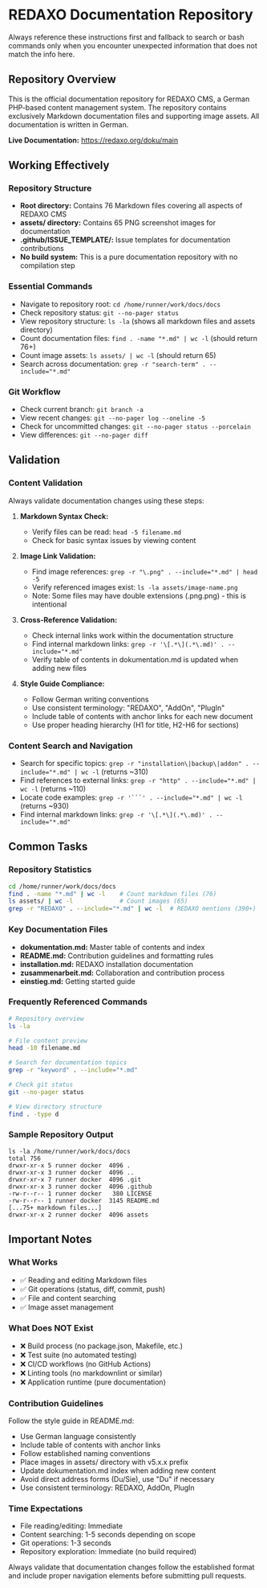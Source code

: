 # REDAXO Documentation Repository

Always reference these instructions first and fallback to search or bash commands only when you encounter unexpected information that does not match the info here.

## Repository Overview

This is the official documentation repository for REDAXO CMS, a German PHP-based content management system. The repository contains exclusively Markdown documentation files and supporting image assets. All documentation is written in German.

**Live Documentation:** <https://redaxo.org/doku/main>

## Working Effectively

### Repository Structure
- **Root directory:** Contains 76 Markdown files covering all aspects of REDAXO CMS
- **assets/ directory:** Contains 65 PNG screenshot images for documentation
- **.github/ISSUE_TEMPLATE/:** Issue templates for documentation contributions
- **No build system:** This is a pure documentation repository with no compilation step

### Essential Commands
- Navigate to repository root: `cd /home/runner/work/docs/docs`
- Check repository status: `git --no-pager status`
- View repository structure: `ls -la` (shows all markdown files and assets directory)
- Count documentation files: `find . -name "*.md" | wc -l` (should return 76+)
- Count image assets: `ls assets/ | wc -l` (should return 65)
- Search across documentation: `grep -r "search-term" . --include="*.md"`

### Git Workflow
- Check current branch: `git branch -a`
- View recent changes: `git --no-pager log --oneline -5`
- Check for uncommitted changes: `git --no-pager status --porcelain`
- View differences: `git --no-pager diff`

## Validation

### Content Validation
Always validate documentation changes using these steps:

1. **Markdown Syntax Check:**
   - Verify files can be read: `head -5 filename.md`
   - Check for basic syntax issues by viewing content

2. **Image Link Validation:**
   - Find image references: `grep -r "\.png" . --include="*.md" | head -5`
   - Verify referenced images exist: `ls -la assets/image-name.png`
   - Note: Some files may have double extensions (.png.png) - this is intentional

3. **Cross-Reference Validation:**
   - Check internal links work within the documentation structure
   - Find internal markdown links: `grep -r '\[.*\](.*\.md)' . --include="*.md"`
   - Verify table of contents in dokumentation.md is updated when adding new files

4. **Style Guide Compliance:**
   - Follow German writing conventions
   - Use consistent terminology: "REDAXO", "AddOn", "PlugIn"
   - Include table of contents with anchor links for each new document
   - Use proper heading hierarchy (H1 for title, H2-H6 for sections)

### Content Search and Navigation
- Search for specific topics: `grep -r "installation\|backup\|addon" . --include="*.md" | wc -l` (returns ~310)
- Find references to external links: `grep -r "http" . --include="*.md" | wc -l` (returns ~110)
- Locate code examples: `grep -r '```' . --include="*.md" | wc -l` (returns ~930)
- Find internal markdown links: `grep -r '\[.*\](.*\.md)' . --include="*.md"`

## Common Tasks

### Repository Statistics
```bash
cd /home/runner/work/docs/docs
find . -name "*.md" | wc -l    # Count markdown files (76)
ls assets/ | wc -l             # Count images (65)
grep -r "REDAXO" . --include="*.md" | wc -l  # REDAXO mentions (390+)
```

### Key Documentation Files
- **dokumentation.md:** Master table of contents and index
- **README.md:** Contribution guidelines and formatting rules
- **installation.md:** REDAXO installation documentation
- **zusammenarbeit.md:** Collaboration and contribution process
- **einstieg.md:** Getting started guide

### Frequently Referenced Commands
```bash
# Repository overview
ls -la

# File content preview
head -10 filename.md

# Search for documentation topics
grep -r "keyword" . --include="*.md"

# Check git status
git --no-pager status

# View directory structure
find . -type d
```

### Sample Repository Output
```
ls -la /home/runner/work/docs/docs
total 756
drwxr-xr-x 5 runner docker  4096 .
drwxr-xr-x 3 runner docker  4096 ..
drwxr-xr-x 7 runner docker  4096 .git
drwxr-xr-x 3 runner docker  4096 .github
-rw-r--r-- 1 runner docker   380 LICENSE
-rw-r--r-- 1 runner docker  3145 README.md
[...75+ markdown files...]
drwxr-xr-x 2 runner docker  4096 assets
```

## Important Notes

### What Works
- ✅ Reading and editing Markdown files
- ✅ Git operations (status, diff, commit, push)
- ✅ File and content searching
- ✅ Image asset management

### What Does NOT Exist
- ❌ Build process (no package.json, Makefile, etc.)
- ❌ Test suite (no automated testing)
- ❌ CI/CD workflows (no GitHub Actions)
- ❌ Linting tools (no markdownlint or similar)
- ❌ Application runtime (pure documentation)

### Contribution Guidelines
Follow the style guide in README.md:
- Use German language consistently
- Include table of contents with anchor links
- Follow established naming conventions
- Place images in assets/ directory with v5.x.x prefix
- Update dokumentation.md index when adding new content
- Avoid direct address forms (Du/Sie), use "Du" if necessary
- Use consistent terminology: REDAXO, AddOn, PlugIn

### Time Expectations
- File reading/editing: Immediate
- Content searching: 1-5 seconds depending on scope
- Git operations: 1-3 seconds
- Repository exploration: Immediate (no build required)

Always validate that documentation changes follow the established format and include proper navigation elements before submitting pull requests.